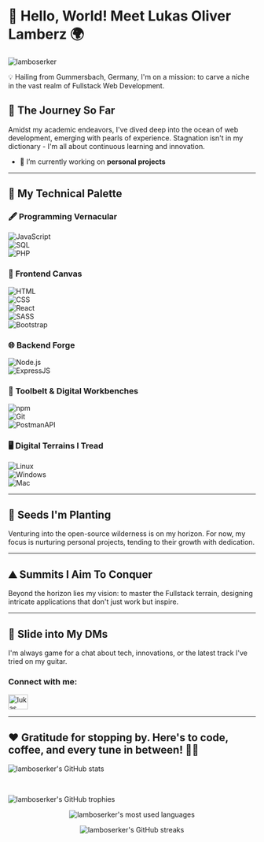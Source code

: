 # 🚀 Hello, World! Meet Lukas Oliver Lamberz 🌍
<p align="left"> <img src="https://komarev.com/ghpvc/?username=lamboserker&label=Profile%20views&color=0e75b6&style=flat" alt="lamboserker" /> </p>

💡 Hailing from Gummersbach, Germany, I'm on a mission: to carve a niche in the vast realm of Fullstack Web Development.


## 📘 **The Journey So Far**

Amidst my academic endeavors, I've dived deep into the ocean of web development, emerging with pearls of experience. Stagnation isn't in my dictionary - I'm all about continuous learning and innovation.

- 🔭 I’m currently working on **personal projects**

---

## 🎨 **My Technical Palette**

### 🖋 **Programming Vernacular**
 ![JavaScript](https://img.icons8.com/color/48/000000/javascript.png) <br/>
 ![SQL](https://img.icons8.com/dusk/48/000000/sql.png) <br/>
 ![PHP](https://img.icons8.com/officel/48/000000/php-logo.png) <br/>

### 🌆 **Frontend Canvas**
 ![HTML](https://img.icons8.com/color/48/000000/html-5.png) <br/>
 ![CSS](https://img.icons8.com/color/48/000000/css3.png) <br/>
 ![React](https://img.icons8.com/color/48/000000/react-native.png) <br/>
 ![SASS](https://img.icons8.com/color/48/000000/sass.png) <br/>
 ![Bootstrap](https://img.icons8.com/color/48/000000/bootstrap.png) <br/>

### 🌐 **Backend Forge**
 ![Node.js](https://img.icons8.com/color/48/000000/nodejs.png) <br/>
 ![ExpressJS](https://img.icons8.com/color/48/000000/express.png) <br/>

### 🔧 **Toolbelt & Digital Workbenches**
 ![npm](https://img.icons8.com/color/48/000000/npm.png) <br/>
 ![Git](https://img.icons8.com/color/48/000000/git.png) <br/>
 ![PostmanAPI](https://img.icons8.com/dusk/48/000000/postman-api.png) <br/>

### 🖥 **Digital Terrains I Tread**
 ![Linux](https://img.icons8.com/color/48/000000/linux.png) <br/>
 ![Windows](https://img.icons8.com/color/48/000000/windows-10.png) <br/>
 ![Mac](https://img.icons8.com/color/48/000000/mac-os.png) <br/>


---

## 🌱 **Seeds I'm Planting**

Venturing into the open-source wilderness is on my horizon. For now, my focus is nurturing personal projects, tending to their growth with dedication.

---

## ⛰️ **Summits I Aim To Conquer**

Beyond the horizon lies my vision: to master the Fullstack terrain, designing intricate applications that don't just work but inspire.

---

## 💌 **Slide into My DMs**

I'm always game for a chat about tech, innovations, or the latest track I've tried on my guitar. 

<h3 align="left">Connect with me:</h3>
<p align="left">
<a href="https://www.linkedin.com/in/lukas-oliver-lamberz-206b30262/" target="blank"><img align="center" src="https://raw.githubusercontent.com/rahuldkjain/github-profile-readme-generator/master/src/images/icons/Social/linked-in-alt.svg" alt="lukas oliver lamberz" height="30" width="40" /></a>
</p>

---

## ❤️ **Gratitude for stopping by. Here's to code, coffee, and every tune in between!** 🎸🎶


![lamboserker's GitHub stats](https://github-readme-stats.vercel.app/api?username=lamboserker&show_icons=true&locale=en&theme=dark&margin-h=15)

<br />

![lamboserker's GitHub trophies](https://github-profile-trophy.vercel.app/?username=lamboserker&theme=darkhub&column=3&margin-w=15&margin-h=15)

<p align="center">
  <img src="https://github-readme-stats.vercel.app/api/top-langs?username=lamboserker&show_icons=true&locale=en&layout=compact" alt="lamboserker's most used languages" />
</p>

<p align="center">
  <img src="https://github-readme-streak-stats.herokuapp.com/?user=lamboserker&" alt="lamboserker's GitHub streaks" />
</p>
